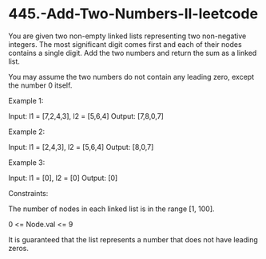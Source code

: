 # 445.-Add-Two-Numbers-II-leetcode



You are given two non-empty linked lists representing two non-negative integers. The most significant digit comes first and each of their nodes contains a single digit. Add the two numbers and return the sum as a linked list.



You may assume the two numbers do not contain any leading zero, except the number 0 itself.





Example 1:


Input: l1 = [7,2,4,3], l2 = [5,6,4]
Output: [7,8,0,7]


Example 2:

Input: l1 = [2,4,3], l2 = [5,6,4]
Output: [8,0,7]


Example 3:

Input: l1 = [0], l2 = [0]
Output: [0]
 

Constraints:

The number of nodes in each linked list is in the range [1, 100].


0 <= Node.val <= 9


It is guaranteed that the list represents a number that does not have leading zeros.
